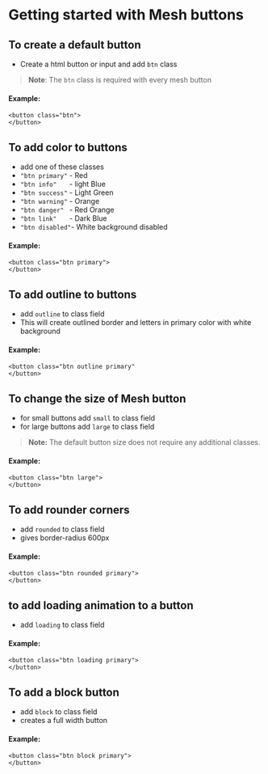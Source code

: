 
# Getting started with Mesh buttons
## To create a default button
- Create a html button or input and add ``` btn ``` class
> **Note**: The ``` btn ``` class is required with every mesh button
#### Example:
```
<button class="btn">
</button>
``` 

## To add color to buttons 
- add one of these classes
- ``` "btn primary" ``` - Red
- ``` "btn info"    ``` - light Blue
- ``` "btn success" ``` - Light Green
- ``` "btn warning" ``` - Orange
- ``` "btn danger"  ``` - Red Orange
- ``` "btn link"    ``` - Dark Blue
- ``` "btn disabled" ```- White background disabled
#### Example:
```
<button class="btn primary">
</button>
```

## To add outline to buttons
- add ``` outline ``` to class field
- This will create outlined border and letters in primary color with white background
#### Example:
```
<button class="btn outline primary"
</button>
```

## To change the size of Mesh button
- for small buttons add ``` small ``` to class field
- for large buttons add ``` large ``` to class field
> **Note:** The default button size does not require any additional classes.

#### Example:
```
<button class="btn large">
</button>
```

## To add rounder corners
- add ``` rounded ``` to class field
- gives border-radius 600px 
#### Example:
```
<button class="btn rounded primary">
</button>
```

## to add loading animation to a button
- add ``` loading ``` to class field
#### Example:
```
<button class="btn loading primary">
</button>
```

## To add a block button
- add ``` block ``` to class field
- creates a full width button
#### Example:
```
<button class="btn block primary">
</button>
```